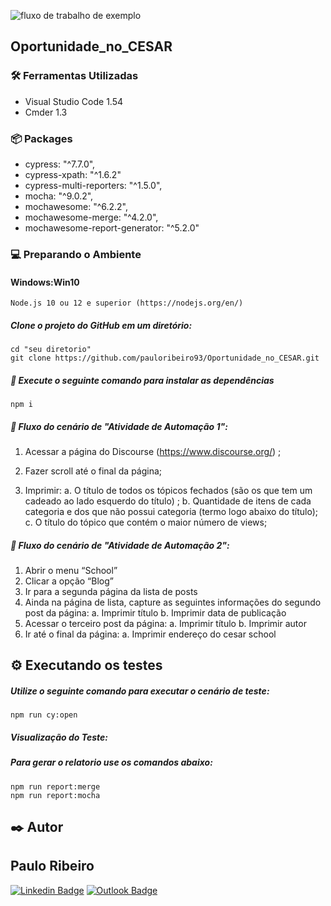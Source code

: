 ![fluxo de trabalho de exemplo](https://github.com/pauloribeiro93/Oportunidade_no_CESAR/actions/workflows/main.yml/badge.svg)
## Oportunidade_no_CESAR


### 🛠️ Ferramentas Utilizadas

- Visual Studio Code 1.54 
- Cmder 1.3

### :package: Packages 

- cypress: "^7.7.0",
- cypress-xpath: "^1.6.2"
- cypress-multi-reporters: "^1.5.0",
- mocha: "^9.0.2",
- mochawesome: "^6.2.2",
- mochawesome-merge: "^4.2.0",
- mochawesome-report-generator: "^5.2.0"

### :computer: Preparando o Ambiente

#### Windows:Win10
```
Node.js 10 ou 12 e superior (https://nodejs.org/en/)
```


##### Clone o projeto do GitHub em um diretório:

```
cd "seu diretorio"
git clone https://github.com/pauloribeiro93/Oportunidade_no_CESAR.git

```

##### :runner: Execute o seguinte comando para instalar as dependências

```
npm i
```

##### :memo: Fluxo do cenário de "Atividade de Automação 1":

  1. Acessar a página do Discourse (https://www.discourse.org/) ;

  3. Fazer scroll até o final da página;
  
  4. Imprimir:
      a. O título de todos os tópicos fechados (são os que tem um cadeado ao lado esquerdo do título) ;
      b. Quantidade de itens de cada categoria e dos que não possui categoria (termo logo abaixo do título);
      c. O título do tópico que contém o maior número de views;
      
##### :memo: Fluxo do cenário de "Atividade de Automação 2":
  
  1. Abrir o menu “School”
  2. Clicar a opção “Blog”
  3. Ir para a segunda página da lista de posts
  4. Ainda na página de lista, capture as seguintes informações do segundo post da página:
      a. Imprimir título
      b. Imprimir data de publicação
  5. Acessar o terceiro post da página: 
      a. Imprimir título
      b. Imprimir autor
  6. Ir até o final da página:
      a. Imprimir endereço do cesar school

## ⚙️ Executando os testes

##### Utilize o seguinte comando para executar o cenário de teste: 

``````
npm run cy:open
``````

##### Visualização do Teste:
  
  
##### Para gerar o relatorio use os comandos abaixo: 

``````
npm run report:merge
npm run report:mocha
``````




## ✒️ Autor


## Paulo Ribeiro

[![Linkedin Badge](https://img.shields.io/badge/-Paulo-blue?style=flat-square&logo=Linkedin&logoColor=white&link=https://www.linkedin.com/in/ribeiro-paulo/)](https://www.linkedin.com/in/ribeiro-paulo/) 
[![Outlook Badge](https://img.shields.io/badge/-Paulo_Ribeiro-0078d4?style=flat-square&logo=microsoft-outlook&logoColor=white&link=mailto:pauloribeiro93@hotmail.com)](mailto:pauloribeiro93@hotmail.com)

